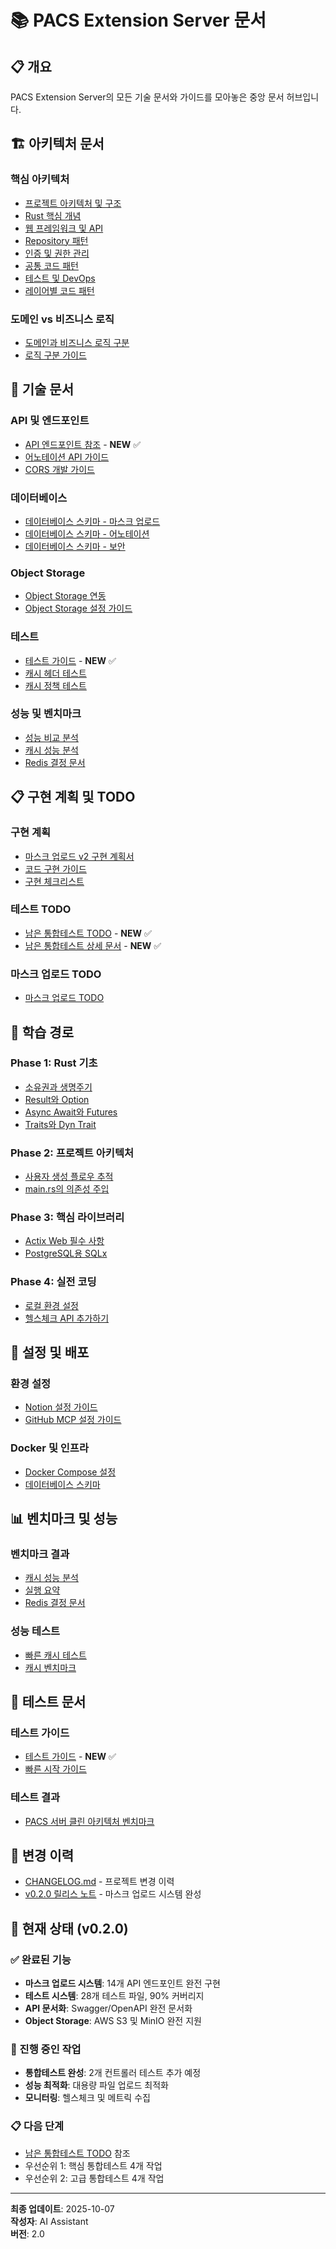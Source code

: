 # 📚 PACS Extension Server 문서

## 📋 개요

PACS Extension Server의 모든 기술 문서와 가이드를 모아놓은 중앙 문서 허브입니다.

## 🏗️ 아키텍처 문서

### 핵심 아키텍처
- [프로젝트 아키텍처 및 구조](background/00_Project_Architecture_and_Structure.md)
- [Rust 핵심 개념](background/01_Rust_Core_Concepts.md)
- [웹 프레임워크 및 API](background/02_Web_Framework_and_API.md)
- [Repository 패턴](background/03_Repository_Pattern.md)
- [인증 및 권한 관리](background/04_Authentication_and_Authorization.md)
- [공통 코드 패턴](background/05_Common_Code_Patterns.md)
- [테스트 및 DevOps](background/06_Testing_and_DevOps.md)
- [레이어별 코드 패턴](background/07_Layer-Specific_Code_Patterns.md)

### 도메인 vs 비즈니스 로직
- [도메인과 비즈니스 로직 구분](DOMAIN_VS_BUSINESS_LOGIC.md)
- [로직 구분 가이드](LOGIC_DIFFERENTIATION_GUIDE.md)

## 🔧 기술 문서

### API 및 엔드포인트
- [API 엔드포인트 참조](technical/API_ENDPOINTS_REFERENCE.md) - **NEW** ✅
- [어노테이션 API 가이드](technical/ANNOTATION_API_GUIDE.md)
- [CORS 개발 가이드](technical/CORS_DEVELOPMENT_GUIDE.md)

### 데이터베이스
- [데이터베이스 스키마 - 마스크 업로드](technical/DATABASE_SCHEMA_MASK_UPLOAD.md)
- [데이터베이스 스키마 - 어노테이션](technical/DATABASE_SCHEMA_ANNOTATION.md)
- [데이터베이스 스키마 - 보안](technical/DATABASE_SCHEMA_SECURITY.md)

### Object Storage
- [Object Storage 연동](technical/OBJECT_STORAGE_INTEGRATION.md)
- [Object Storage 설정 가이드](technical/object_storage_setup_guide.md)

### 테스트
- [테스트 가이드](technical/TESTING_GUIDE.md) - **NEW** ✅
- [캐시 헤더 테스트](technical/CACHE_HEADERS_TEST.md)
- [캐시 정책 테스트](technical/CACHE_POLICY_TEST.md)

### 성능 및 벤치마크
- [성능 비교 분석](performance-comparison.md)
- [캐시 성능 분석](benchmarks/results/CACHE_PERFORMANCE_ANALYSIS.md)
- [Redis 결정 문서](benchmarks/results/REDIS_DECISION.md)

## 📋 구현 계획 및 TODO

### 구현 계획
- [마스크 업로드 v2 구현 계획서](todo/implementation_plan.md)
- [코드 구현 가이드](todo/code_implementation_guide.md)
- [구현 체크리스트](todo/implementation_checklist.md)

### 테스트 TODO
- [남은 통합테스트 TODO](todo/remaining_tests_todo.md) - **NEW** ✅
- [남은 통합테스트 상세 문서](todo/remaining_integration_tests.md) - **NEW** ✅

### 마스크 업로드 TODO
- [마스크 업로드 TODO](MASK_UPLOAD_TODO.md)

## 🚀 학습 경로

### Phase 1: Rust 기초
- [소유권과 생명주기](learning_path/phase_1_rust_fundamentals/01_Ownership_and_Lifetimes.md)
- [Result와 Option](learning_path/phase_1_rust_fundamentals/02_Result_and_Option.md)
- [Async Await와 Futures](learning_path/phase_1_rust_fundamentals/03_Async_Await_and_Futures.md)
- [Traits와 Dyn Trait](learning_path/phase_1_rust_fundamentals/04_Traits_and_Dyn_Trait.md)

### Phase 2: 프로젝트 아키텍처
- [사용자 생성 플로우 추적](learning_path/phase_2_project_architecture/01_Tracing_the_Create_User_Flow.md)
- [main.rs의 의존성 주입](learning_path/phase_2_project_architecture/02_Dependency_Injection_in_main_rs.md)

### Phase 3: 핵심 라이브러리
- [Actix Web 필수 사항](learning_path/phase_3_core_libraries/01_Actix_web_Essentials.md)
- [PostgreSQL용 SQLx](learning_path/phase_3_core_libraries/02_SQLx_for_PostgreSQL.md)

### Phase 4: 실전 코딩
- [로컬 환경 설정](learning_path/phase_4_practical_coding/01_Setting_Up_Local_Environment.md)
- [헬스체크 API 추가하기](learning_path/phase_4_practical_coding/02_Walkthrough_Adding_a_Health_Check_API.md)

## 🔧 설정 및 배포

### 환경 설정
- [Notion 설정 가이드](notion-setup-guide.md)
- [GitHub MCP 설정 가이드](github-mcp-setup-guide.md)

### Docker 및 인프라
- [Docker Compose 설정](infra/docker-compose.yml)
- [데이터베이스 스키마](infra/db/schema.sql)

## 📊 벤치마크 및 성능

### 벤치마크 결과
- [캐시 성능 분석](benchmarks/results/CACHE_PERFORMANCE_ANALYSIS.md)
- [실행 요약](benchmarks/results/EXECUTIVE_SUMMARY.md)
- [Redis 결정 문서](benchmarks/results/REDIS_DECISION.md)

### 성능 테스트
- [빠른 캐시 테스트](benchmarks/quick_cache_test.sh)
- [캐시 벤치마크](benchmarks/cache_benchmark.sh)

## 🧪 테스트 문서

### 테스트 가이드
- [테스트 가이드](technical/TESTING_GUIDE.md) - **NEW** ✅
- [빠른 시작 가이드](benchmarks/QUICK_START.md)

### 테스트 결과
- [PACS 서버 클린 아키텍처 벤치마크](benchmarks/2025-10-05-pacs-server-clean-architecture.md)

## 📝 변경 이력

- [CHANGELOG.md](../CHANGELOG.md) - 프로젝트 변경 이력
- [v0.2.0 릴리스 노트](technical/CHANGELOG.md) - 마스크 업로드 시스템 완성

## 🎯 현재 상태 (v0.2.0)

### ✅ 완료된 기능
- **마스크 업로드 시스템**: 14개 API 엔드포인트 완전 구현
- **테스트 시스템**: 28개 테스트 파일, 90% 커버리지
- **API 문서화**: Swagger/OpenAPI 완전 문서화
- **Object Storage**: AWS S3 및 MinIO 완전 지원

### 🚧 진행 중인 작업
- **통합테스트 완성**: 2개 컨트롤러 테스트 추가 예정
- **성능 최적화**: 대용량 파일 업로드 최적화
- **모니터링**: 헬스체크 및 메트릭 수집

### 📋 다음 단계
- [남은 통합테스트 TODO](todo/remaining_tests_todo.md) 참조
- 우선순위 1: 핵심 통합테스트 4개 작업
- 우선순위 2: 고급 통합테스트 4개 작업

---

**최종 업데이트**: 2025-10-07  
**작성자**: AI Assistant  
**버전**: 2.0